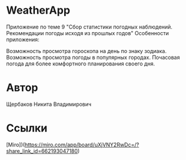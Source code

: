 # WeatherApp

Приложение по теме 9 "Сбор статистики погодных наблюдений. Рекомендации погоды исходя из прошлых годов" Особенности приложения:

Возможность просмотра гороскопа на день по знаку зодиака.
Возможность просмотра погоды в популярных городах.
Почасовая погода для более комфортного планирования своего дня.

# Автор
Щербаков Никита Владимирович

# Ссылки


[Miro])(https://miro.com/app/board/uXjVNY2RwDc=/?share_link_id=662193047180)
